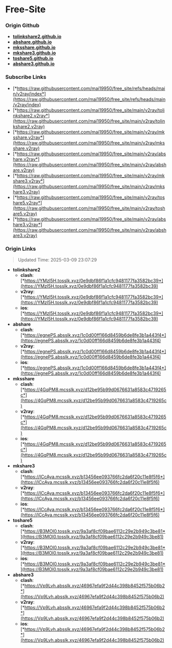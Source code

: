 # Free-Site

### Origin Github

- [**tolinkshare2.github.io**](https://github.com/tolinkshare2/tolinkshare2.github.io)
- [**abshare.github.io**](https://github.com/abshare/abshare.github.io)
- [**mksshare.github.io**](https://github.com/mksshare/mksshare.github.io)
- [**mkshare3.github.io**](https://github.com/mkshare3/mkshare3.github.io)
- [**toshare5.github.io**](https://github.com/toshare5/toshare5.github.io)
- [**abshare3.github.io**](https://github.com/abshare3/abshare3.github.io)

### Subscribe Links

- [*https://raw.githubusercontent.com/mai19950/free_site/refs/heads/main/v2ray/index*](https://raw.githubusercontent.com/mai19950/free_site/refs/heads/main/v2ray/index)
- [*https://raw.githubusercontent.com/mai19950/free_site/main/v2ray/tolinkshare2.v2ray*](https://raw.githubusercontent.com/mai19950/free_site/main/v2ray/tolinkshare2.v2ray)
- [*https://raw.githubusercontent.com/mai19950/free_site/main/v2ray/mksshare.v2ray*](https://raw.githubusercontent.com/mai19950/free_site/main/v2ray/mksshare.v2ray)
- [*https://raw.githubusercontent.com/mai19950/free_site/main/v2ray/abshare.v2ray*](https://raw.githubusercontent.com/mai19950/free_site/main/v2ray/abshare.v2ray)
- [*https://raw.githubusercontent.com/mai19950/free_site/main/v2ray/mkshare3.v2ray*](https://raw.githubusercontent.com/mai19950/free_site/main/v2ray/mkshare3.v2ray)
- [*https://raw.githubusercontent.com/mai19950/free_site/main/v2ray/toshare5.v2ray*](https://raw.githubusercontent.com/mai19950/free_site/main/v2ray/toshare5.v2ray)
- [*https://raw.githubusercontent.com/mai19950/free_site/main/v2ray/abshare3.v2ray*](https://raw.githubusercontent.com/mai19950/free_site/main/v2ray/abshare3.v2ray)

### Origin Links

> Updated Time: 2025-03-09 23:07:29

- **tolinkshare2**
  - **clash**: [*https://YMzl5H.tosslk.xyz/0e9dbf86f1a1cfc9481177fa3582bc39*](https://YMzl5H.tosslk.xyz/0e9dbf86f1a1cfc9481177fa3582bc39)
  - **v2ray**: [*https://YMzl5H.tosslk.xyz/0e9dbf86f1a1cfc9481177fa3582bc39*](https://YMzl5H.tosslk.xyz/0e9dbf86f1a1cfc9481177fa3582bc39)
  - **ios**: [*https://YMzl5H.tosslk.xyz/0e9dbf86f1a1cfc9481177fa3582bc39*](https://YMzl5H.tosslk.xyz/0e9dbf86f1a1cfc9481177fa3582bc39)
- **abshare**
  - **clash**: [*https://egnePS.absslk.xyz/1c0d00ff166d8459b6de8fe3b1a443f4*](https://egnePS.absslk.xyz/1c0d00ff166d8459b6de8fe3b1a443f4)
  - **v2ray**: [*https://egnePS.absslk.xyz/1c0d00ff166d8459b6de8fe3b1a443f4*](https://egnePS.absslk.xyz/1c0d00ff166d8459b6de8fe3b1a443f4)
  - **ios**: [*https://egnePS.absslk.xyz/1c0d00ff166d8459b6de8fe3b1a443f4*](https://egnePS.absslk.xyz/1c0d00ff166d8459b6de8fe3b1a443f4)
- **mksshare**
  - **clash**: [*https://4GqPM8.mcsslk.xyz/d12be95b99d0676631a8583c4719265c*](https://4GqPM8.mcsslk.xyz/d12be95b99d0676631a8583c4719265c)
  - **v2ray**: [*https://4GqPM8.mcsslk.xyz/d12be95b99d0676631a8583c4719265c*](https://4GqPM8.mcsslk.xyz/d12be95b99d0676631a8583c4719265c)
  - **ios**: [*https://4GqPM8.mcsslk.xyz/d12be95b99d0676631a8583c4719265c*](https://4GqPM8.mcsslk.xyz/d12be95b99d0676631a8583c4719265c)
- **mkshare3**
  - **clash**: [*https://ICcAya.mcsslk.xyz/b13456ee093766fc2da6f20c11e8f5f6*](https://ICcAya.mcsslk.xyz/b13456ee093766fc2da6f20c11e8f5f6)
  - **v2ray**: [*https://ICcAya.mcsslk.xyz/b13456ee093766fc2da6f20c11e8f5f6*](https://ICcAya.mcsslk.xyz/b13456ee093766fc2da6f20c11e8f5f6)
  - **ios**: [*https://ICcAya.mcsslk.xyz/b13456ee093766fc2da6f20c11e8f5f6*](https://ICcAya.mcsslk.xyz/b13456ee093766fc2da6f20c11e8f5f6)
- **toshare5**
  - **clash**: [*https://B3MOl0.tosslk.xyz/9a3af8cf09bae6112c29e2b949c3be81*](https://B3MOl0.tosslk.xyz/9a3af8cf09bae6112c29e2b949c3be81)
  - **v2ray**: [*https://B3MOl0.tosslk.xyz/9a3af8cf09bae6112c29e2b949c3be81*](https://B3MOl0.tosslk.xyz/9a3af8cf09bae6112c29e2b949c3be81)
  - **ios**: [*https://B3MOl0.tosslk.xyz/9a3af8cf09bae6112c29e2b949c3be81*](https://B3MOl0.tosslk.xyz/9a3af8cf09bae6112c29e2b949c3be81)
- **abshare3**
  - **clash**: [*https://Vp9Lvh.absslk.xyz/46967efa9f2d44c398b8452f575b06b2*](https://Vp9Lvh.absslk.xyz/46967efa9f2d44c398b8452f575b06b2)
  - **v2ray**: [*https://Vp9Lvh.absslk.xyz/46967efa9f2d44c398b8452f575b06b2*](https://Vp9Lvh.absslk.xyz/46967efa9f2d44c398b8452f575b06b2)
  - **ios**: [*https://Vp9Lvh.absslk.xyz/46967efa9f2d44c398b8452f575b06b2*](https://Vp9Lvh.absslk.xyz/46967efa9f2d44c398b8452f575b06b2)

